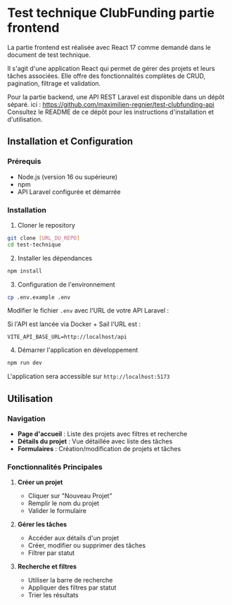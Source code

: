 # Test technique ClubFunding partie frontend

La partie frontend est réalisée avec React 17 comme demandé dans le document de test technique. 

Il s'agit d'une application React qui permet de gérer des projets et leurs tâches associées. Elle offre des fonctionnalités complètes de CRUD, pagination, filtrage et validation.

Pour la partie backend, une API REST Laravel est disponible dans un dépôt séparé. ici : https://github.com/maximilien-regnier/test-clubfunding-api
Consultez le README de ce dépôt pour les instructions d'installation et d'utilisation.

## Installation et Configuration

### Prérequis
- Node.js (version 16 ou supérieure)
- npm
- API Laravel configurée et démarrée

### Installation

1. Cloner le repository
```bash
git clone [URL_DU_REPO]
cd test-technique
```

2. Installer les dépendances
```bash
npm install
```

3. Configuration de l'environnement
```bash
cp .env.example .env
```

Modifier le fichier `.env` avec l'URL de votre API Laravel :

Si l'API est lancée via Docker + Sail l'URL est :

```
VITE_API_BASE_URL=http://localhost/api
```


4. Démarrer l'application en développement
```bash
npm run dev
```

L'application sera accessible sur `http://localhost:5173`


## Utilisation

### Navigation
- **Page d'accueil** : Liste des projets avec filtres et recherche
- **Détails du projet** : Vue détaillée avec liste des tâches
- **Formulaires** : Création/modification de projets et tâches

### Fonctionnalités Principales

1. **Créer un projet**
   - Cliquer sur "Nouveau Projet"
   - Remplir le nom du projet
   - Valider le formulaire

2. **Gérer les tâches**
   - Accéder aux détails d'un projet
   - Créer, modifier ou supprimer des tâches
   - Filtrer par statut

3. **Recherche et filtres**
   - Utiliser la barre de recherche
   - Appliquer des filtres par statut
   - Trier les résultats
